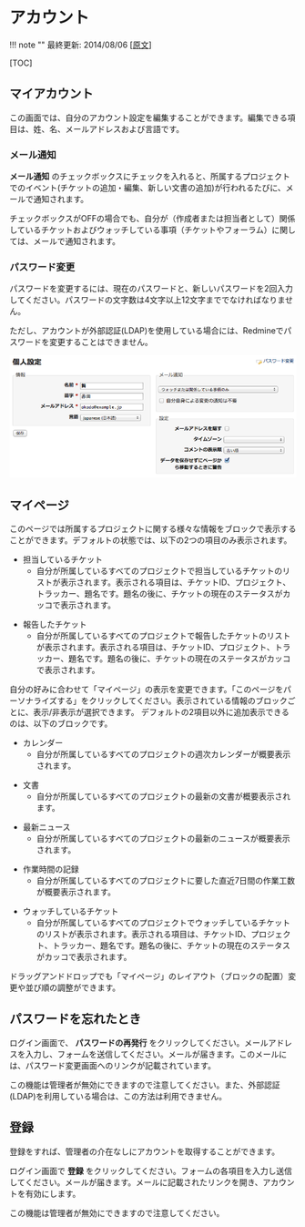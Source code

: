 アカウント
==========

!!! note ""
    最終更新: 2014/08/06
    [[原文](http://www.redmine.org/projects/redmine/wiki/RedmineAccounts/16)]

[TOC]

マイアカウント
--------------

この画面では、自分のアカウント設定を編集することができます。編集できる項目は、姓、名、メールアドレスおよび言語です。

### メール通知

**メール通知** のチェックボックスにチェックを入れると、所属するプロジェクトでのイベント(チケットの追加・編集、新しい文書の追加)が行われるたびに、メールで通知されます。

チェックボックスがOFFの場合でも、自分が（作成者または担当者として）関係しているチケットおよびウォッチしている事項（チケットやフォーラム）に関しては、メールで通知されます。

### パスワード変更

パスワードを変更するには、現在のパスワードと、新しいパスワードを2回入力してください。パスワードの文字数は4文字以上12文字まででなければなりません。

ただし、アカウントが外部認証(LDAP)を使用している場合には、Redmineでパスワードを変更することはできません。

![](RedmineAccounts/redmine-myaccount.png)

マイページ
----------

このページでは所属するプロジェクトに関する様々な情報をブロックで表示することができます。デフォルトの状態では、以下の2つの項目のみ表示されます。

-   担当しているチケット
    -   自分が所属しているすべてのプロジェクトで担当しているチケットのリストが表示されます。表示される項目は、チケットID、プロジェクト、トラッカー、題名です。題名の後に、チケットの現在のステータスがカッコで表示されます。

<!-- -->

-   報告したチケット
    -   自分が所属しているすべてのプロジェクトで報告したチケットのリストが表示されます。表示される項目は、チケットID、プロジェクト、トラッカー、題名です。題名の後に、チケットの現在のステータスがカッコで表示されます。

自分の好みに合わせて「マイページ」の表示を変更できます。「このページをパーソナライズする」をクリックしてください。表示されている情報のブロックごとに、表示/非表示が選択できます。
デフォルトの2項目以外に追加表示できるのは、以下のブロックです。

-   カレンダー
    -   自分が所属しているすべてのプロジェクトの週次カレンダーが概要表示されます。

<!-- -->

-   文書
    -   自分が所属しているすべてのプロジェクトの最新の文書が概要表示されます。

<!-- -->

-   最新ニュース
    -   自分が所属しているすべてのプロジェクトの最新のニュースが概要表示されます。

<!-- -->

-   作業時間の記録
    -   自分が所属しているすべてのプロジェクトに要した直近7日間の作業工数が概要表示されます。

<!-- -->

-   ウォッチしているチケット
    -   自分が所属しているすべてのプロジェクトでウォッチしているチケットのリストが表示されます。表示される項目は、チケットID、プロジェクト、トラッカー、題名です。題名の後に、チケットの現在のステータスがカッコで表示されます。

ドラッグアンドドロップでも「マイページ」のレイアウト（ブロックの配置）変更や並び順の調整ができます。

パスワードを忘れたとき
----------------------

ログイン画面で、 **パスワードの再発行** をクリックしてください。メールアドレスを入力し、フォームを送信してください。メールが届きます。このメールには、パスワード変更画面へのリンクが記載されています。

この機能は管理者が無効にできますので注意してください。また、外部認証(LDAP)を利用している場合は、この方法は利用できません。

登録
----

登録をすれば、管理者の介在なしにアカウントを取得することができます。

ログイン画面で **登録** をクリックしてください。フォームの各項目を入力し送信してください。メールが届きます。メールに記載されたリンクを開き、アカウントを有効にします。

この機能は管理者が無効にできますので注意してください。
